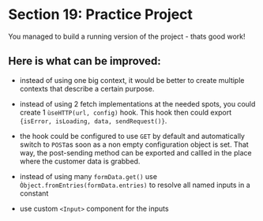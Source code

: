 # Section 19: Practice Project

You managed to build a running version of the project - thats good work!

## Here is what can be improved:

- instead of using one big context, it would be better to create multiple contexts that describe a certain purpose.
- instead of using 2 fetch implementations at the needed spots, you could create 1 `ùseHTTP(url, config)` hook. This hook then could export `{isError, isLoading, data, sendRequest()}`.
- the hook could be configured to use ``GET`` by default and automatically switch to ``POST``as soon as a non empty configuration object is set. That way, the post-sending method can be exported and callled in the place where the customer data is grabbed.

- instead of using many ``formData.get()`` use `Òbject.fromEntries(formData.entries)` to resolve all named inputs in a constant
- use custom ``<Input>`` component for the inputs